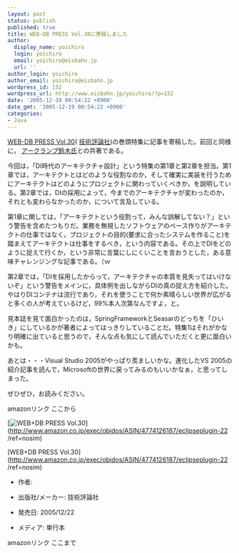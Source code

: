 ```yaml
---
layout: post
status: publish
published: true
title: WEB-DB PRESS Vol.30に寄稿しました
author:
  display_name: yoichiro
  login: yoichiro
  email: yoichiro@eisbahn.jp
  url: ''
author_login: yoichiro
author_email: yoichiro@eisbahn.jp
wordpress_id: 152
wordpress_url: http://www.eisbahn.jp/yoichiro/?p=152
date: '2005-12-19 09:54:22 +0900'
date_gmt: '2005-12-19 00:54:22 +0900'
categories:
- Java
---
```


[WEB-DB PRESS Vol.30](http://www.gihyo.co.jp/magazines/wdpress/archive/Vol30)(
[技術評論社](http://www.gihyo.co.jp/magazines/wdpress))の巻頭特集に記事を寄稿した。前回と同様に，
[アークランプ鈴木氏](http://www.arclamp.jp/)との共著である。

今回は，「DI時代のアーキテクチャ設計」という特集の第1章と第2章を担当。第1章では，アーキテクトとはどのような役割なのか，そして確実に実装を行うためにアーキテクトはどのようにプロジェクトに関わっていくべきか，を説明している。第2章では，DIの採用によって，今までのアーキテクチャが変わったのか，それとも変わらなかったのか，について言及している。

第1章に関しては，「アーキテクトという役割って，みんな誤解してない？」という警告を含めたつもりだ。業務を無視したソフトウェアのベース作りがアーキテクトの仕事ではなく，プロジェクトの目的(要求に合ったシステムを作ること)を踏まえてアーキテクトは仕事をするべき，という内容である。その上でDIをどのように捉えて行くか，という非常に言葉にしにくいことを言おうとした，ある意味チャレンジングな記事である。（ｗ

第2章では，「DIを採用したからって，アーキテクチャの本質を見失ってはいけないぞ」という警告をメインに，具体例を出しながらDIの真の捉え方を紹介した。やはりDIコンテナは流行であり，それを使うことで何か素晴らしい世界が広がると多くの人が考えているけど，99%本人次第なんですよ，と。

見本誌を見て面白かったのは，SpringFrameworkとSeasarのどっちを「ひいき」にしているかが著者によってはっきりしていることだ。特集1はそれがかなり明確に出ていると思うので，そんな点も気にして読んでいただくと更に面白いかも。

あとは・・・Visual Studio 2005がやっぱり羨ましいかな。進化したVS 2005の紹介記事を読んで，Microsoftの世界に戻ってみるのもいいかなぁ，と思ってしまった。

ぜひぜひ，お読みください。

amazonリンク ここから

[![WEB+DB PRESS Vol.30](http://images.amazon.com/images/P/4774126187.09._SCMZZZZZZZ_.jpg)](http://www.amazon.co.jp/exec/obidos/ASIN/4774126187/eclipseplugin-22  /ref=nosim)

[WEB+DB PRESS Vol.30](http://www.amazon.co.jp/exec/obidos/ASIN/4774126187/eclipseplugin-22  /ref=nosim)

* 作者:

* 出版社/メーカー: 技術評論社

* 発売日: 2005/12/22

* メディア: 単行本



amazonリンク ここまで
